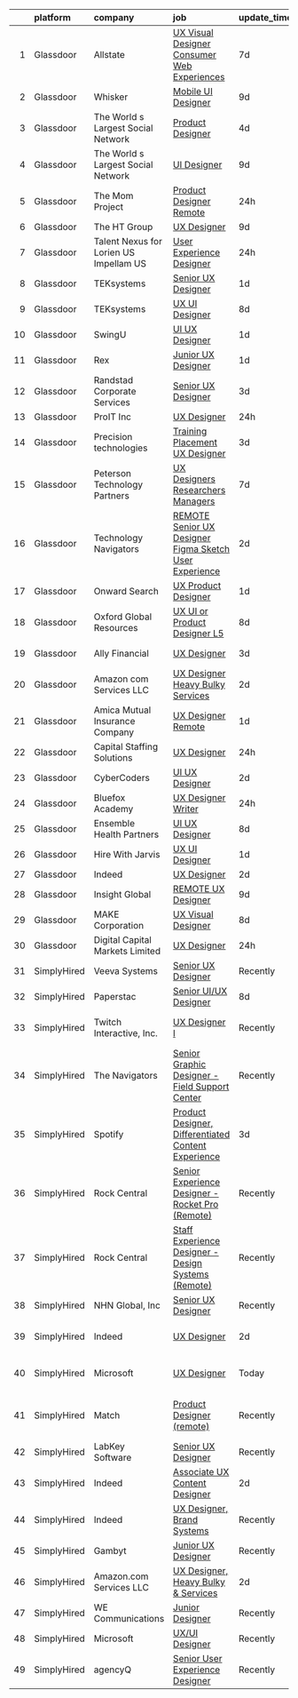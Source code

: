 

|    | platform    | company                                 | job                                                                                                                                                                                                                                                                                                                                                                                                                                                                                                                                                                                                                                                                                                                                                                                                                                                                                                                                                                                                                                                                                                                                                                                                                                                                                                                                                                                                                                                                                                                                                                                             | update_time   | location                    |
|---:|:------------|:----------------------------------------|:------------------------------------------------------------------------------------------------------------------------------------------------------------------------------------------------------------------------------------------------------------------------------------------------------------------------------------------------------------------------------------------------------------------------------------------------------------------------------------------------------------------------------------------------------------------------------------------------------------------------------------------------------------------------------------------------------------------------------------------------------------------------------------------------------------------------------------------------------------------------------------------------------------------------------------------------------------------------------------------------------------------------------------------------------------------------------------------------------------------------------------------------------------------------------------------------------------------------------------------------------------------------------------------------------------------------------------------------------------------------------------------------------------------------------------------------------------------------------------------------------------------------------------------------------------------------------------------------|:--------------|:----------------------------|
|  1 | Glassdoor   | Allstate                                | [UX Visual Designer   Consumer Web Experiences](https://www.glassdoor.com/partner/jobListing.htm?pos=109&ao=1110586&s=58&guid=000001814c61d66cadc7a3a3237bdbed&src=GD_JOB_AD&t=SR&vt=w&cs=1_1cb55d10&cb=1654843889657&jobListingId=1007914485050&cpc=451933188B21919D&jrtk=3-0-1g5663lkrr0mj801-1g5663ll8gsq6800-3196ac33e8f806e8--6NYlbfkN0BLH0BMQoDn-yw6Urt952hBm1JLFZ7WpBxND2cMIOjOqdmupiC_ZwOjCSzUpM3cDMZGOf-Kt_-x8Ym-llbhspBMgQkvS4-FVVe4lgdPNxQFzCtELzUdOAXdalJtT_oXjWdEPwr5edWDyv8RyJ9E9o24SA9RCt72_oDm4CeruygIA0PVnN2MWJUT2-BxZSxgy6M_zHzA3-mp7a16p_MG883Gc07UadBxg2R8YbcK8M1Dbd9tp5wNZiePux-z6FJHiNwjLfxsRe8BP3mFM9RBjoJ2aLZwZrvum3jtL0xbA2ceweXV0_ssYf_NvVwyfLX3qvSnzl8J6RVFHT6nW3fSd5kDvI5UTRTtd08NLAcwBDtAn6_PzIB32Y1eYUgc8Nm09szGg2of11uf3a8MN-FHtlubxXD43BLyI3Obt3vhk-qBEVNSpMGzI_ObWS8HPJXwY1dboIOJrxMVKTj6o9GxLJuM7-PoG5jxXrSkHFgFXkMSxa7DNZutE85IXA3TkUVLIRq1z28X9K8d2X8mvRsIsmwq8ZP4mZJh0kWEFqVjJ1nKFfFmoZIXYba7KweJgVL7XRBR_yIwvXc4sMfcQil0g9KZibXLT78FhrpvzMbrtscpXZrAXtnvmY2sDO10V2nZaFGYmVvMEWqEm8R7FWoVbUekCF6j2mIIXahEVCKyTt54qsb8bP0NIUP_nj4QIDZEK8W0yoT3Nsv8Wi_6NPaBbTKwJSyKZCNaRDxlZmo0VswcuSATLkBBzTylZBeEg-cfPr4WY-V_Hg0-aDl3fd4L3Th8RxyhegLWp_6gT0ZMV_BIXLsbcuX9wVNzKxgt6BSokAiOZstxsYepOShtsuPxvFzTXaYkQSBPywp_ZnEhYfNoM5jwn7JeWiR3v2bbur2-RzELjSD8923vJRNsvEXStWcQibsZS-f1EN17mnXFEqzLFpcODw4FLv9hYB6OhWRPSKDKvbmJv3zrMF7sDxG_vlvA69bYKjw-44K43wTt9OL5M6hU3q535zjIeLqrwOocK2ntBm7hE0ybRX1OmLsALnQek4XPch2KwaAz-ZI0urzz0YVJLcE31kjzjzFQ2fPs29eE4FFYViDNUCGCsMYfGPeo9wfD6Xe4rU6UjmjGffTvsUr7bG9Lu6GcZ3Y-8ehp1Ek3QUt8uHpZJNXOF5gQPXSn0N34JB3mIMQePmTZawBBdg%3D%3D) | 7d            | Remote                      |
|  2 | Glassdoor   | Whisker                                 | [Mobile UI Designer](https://www.glassdoor.com/partner/jobListing.htm?pos=102&ao=1110586&s=58&guid=000001814c61d66cadc7a3a3237bdbed&src=GD_JOB_AD&t=SR&vt=w&ea=1&cs=1_cbfb784f&cb=1654843889655&jobListingId=1007906987829&cpc=0F120DD93C91FC85&jrtk=3-0-1g5663lkrr0mj801-1g5663ll8gsq6800-3e63ae35ad6425d2--6NYlbfkN0DuO5AyZ4DbdVEdCWdwRW2X2xQLnXYxTgC22YElx7EXc8msMH0mY6KKmy9iETSqPoVG68_ymrySiBqnT_Z-kgUnZ7-8t8PHgBNZhJB5RmVN2egvIOAqSIUFXIpkxnT2hnaFxXIXPlKXPkHZJgtupdkrxL5zaVKiEHQ1wletxAELzj_eiLjuE-c5iBCZcYOQ3WbBLwGsfHlOjxuh8FIGNkCIKUYIwM0hxKmwbdqO7FhMKEBzCW_nwGOuJurYtr5qS5MXZjetJaPCxGofnvLcaSkIOM2LLLZJhN2rsdh2DwK_gagOMwJykGvS6kFIq7aaY2QRx3dVTTIjb2lyfotpDnbggu7GU9QW1evdIg0fIjA75T1gPjJj4O3t9ZqeiyUdPzY7XwI_pxIGpnEQL2UsTLA1uEjsUJXb8JdEzPHffe-X0CInag6dzMP0FXazJByjQl1FY7dpM1OTGiGi0oPfbJsqTvyYYJfFFr1PQj0SQ-so_Trk95lwzz-5iJ5DIL-JmryXN3pDGDTbWB6IelK4JKJ7vlbNVMYomeHAH0NqEKmcBvxFUczEVqU_)                                                                                                                                                                                                                                                                                                                                                                                                                                                                                                                                                                                                                                                                                   | 9d            | Remote                      |
|  3 | Glassdoor   | The World s Largest Social Network      | [Product Designer](https://www.glassdoor.com/partner/jobListing.htm?pos=118&ao=1110586&s=58&guid=000001814c61d66cadc7a3a3237bdbed&src=GD_JOB_AD&t=SR&vt=w&ea=1&cs=1_161dfadc&cb=1654843889659&jobListingId=1007919778634&cpc=0FE1F5EA2BC84A01&jrtk=3-0-1g5663lkrr0mj801-1g5663ll8gsq6800-b96dab85b70c811e--6NYlbfkN0DSgjPPcnEdvoK3uuxfISLALE6pB1FR7YSHOr_tSg5_QGIhoz_2VqUepdcKLBLI_zRrIAHopU8VcXiN2K5WYzQuzRXubOlda9syO9xU-UDS0E2mKqAHCFZibDgmlYl_Q6yAHMO6EetpMb1WYliDo4pMtyXiqHtqWraTYDMfl0iDtZ-0pG_RO-4BwpgCrg_0cle5MG4zus0_QfHxxKJ0nMmhHCEHuT6KyXe-dowlvanzOElnP5rrd5BsYAVZk2rHwTVVpTkhE2Ni3SUjdY5H3rVAsCXhbj2fHD4iT3If3k5ZvlreaLaQconpWPsO7cwIQ-5Fi42TndkjRrmu_AURzpXD7EMEvXvj2jTs1WKEceINlRpcdAC83XKwn3F_eRBQ3Y7RHFOtsA1pJjeNQyovg5JBWlKvKu5pdiUpWo53PtqUvu-WfUOw62akHvpvE84wzldIYBVYlGEVn1bo-Bb_7YRkb8k7tno7bUZDl0-fM09J5PeapZhARvuZCLVmGC81HXKKMYT7orHJrnCYlfbY0-h3qujGIqq-tGn0h0CJJIDvhFubaaI5rd8dWuFP9je33m5c6DZyQEVe42H8DdSFHsZ0)                                                                                                                                                                                                                                                                                                                                                                                                                                                                                                                                                                                                                                                     | 4d            | Los Angeles, CA             |
|  4 | Glassdoor   | The World s Largest Social Network      | [UI Designer](https://www.glassdoor.com/partner/jobListing.htm?pos=121&ao=1110586&s=58&guid=000001814c61d66cadc7a3a3237bdbed&src=GD_JOB_AD&t=SR&vt=w&ea=1&cs=1_db3ae088&cb=1654843889659&jobListingId=1007907628103&cpc=FB7E4A1762AE5BEC&jrtk=3-0-1g5663lkrr0mj801-1g5663ll8gsq6800-99cd808f6a2f08b1--6NYlbfkN0DSgjPPcnEdvoK3uuxfISLALE6pB1FR7YSHOr_tSg5_QGIhoz_2VqUepdcKLBLI_zSHgN9Sz03KAnPYZUmx6b4z9mhRPODEy-O7qmoS_HStiINQjsdQqA3YjiQFX69lw-5-ZiQxY3XBCp1i3861rKurtjh3CQKJRE80zcKRvIKPJyUYv8B03li-VA34cjtYioVrgqbNy4q79biPSxA5xBh3Nxswo6PZpDXRZesUJINzRhN9NME1dYCwQgaUunatpglERWPhO2sz4OIVQqSRfEGDtYwJPFUOoIt9xOS-Z0-REGVilMx2N62eO0J0hDR2xKYdu1i0RlPtqdkIb1-5n9fJivrZ926fMjFMdlhjJV63-wHrseKVdXnYJqIitRCXQD84soXLUcms48lCiwrx1uKGLGB13GT5PZ7EjZJ-bJa4cGHA0KdWGGpDIp594rKiCQPo7Mi8N-0Dr767Q7DWULN2IBfKU-SUdfXucxGDZeZa4FYUGC0ZF7vZllZzsTlwBB3ClyE_1v6znPg600dOuoRe-OfudElGv4Hae-BqKigO9amQ5yDHkazD0Fee9CAUWcZcmbiNw6hJ7LQHtE9V0PBw)                                                                                                                                                                                                                                                                                                                                                                                                                                                                                                                                                                                                                                                          | 9d            | New York, NY                |
|  5 | Glassdoor   | The Mom Project                         | [Product Designer  Remote ](https://www.glassdoor.com/partner/jobListing.htm?pos=110&ao=1110586&s=58&guid=000001814c61d66cadc7a3a3237bdbed&src=GD_JOB_AD&t=SR&vt=w&cs=1_d94bdd93&cb=1654843889657&jobListingId=1007930351583&cpc=149B3D5996025BBA&jrtk=3-0-1g5663lkrr0mj801-1g5663ll8gsq6800-726f23d59a55ba89--6NYlbfkN0BDp_epf89aHDQhKpPegNJQ_ldQpEFZQsM9OcONMGxWx6pU56EKHF58QjVdAUvn2gXI5hyVLNA1C-JLmdpB4uxVfRO1lmKnqvup2L-pF7HXlzt7qTT9Y7en4XV_n_xXvFt9w46txn5NLPmjNsRgX2gnhEZCHNuYW7WAgnSlNUt-0Kt-Bo1peSauBGnqhlhiJELWqTWE-ldbddA39d9Bd3iTDKq6DmEdoi_SWt8hXqvxe1WEI9sD1faxDjonOSMPDvXvTaeq19vZTw_Q6wMOeZID5NWzbBppS1zm4P0nZt9ZgkL2kT7e3nRDb6MmXdSu6V82u0J_kgIiYev4qa1FOm1cGcQ0H_EPTljFgMPjXQ6l01mWjUYbwQQtRE36p43nm74IHwP19yahryoGAwVuuoR2PbYfFWzPVRay-2eDBGeVVWvGsgLn_DzGPtiQY61qGfqd1Aaqt4bWLPvVipzHpBnZIKlJL_UK9PPQaLSG2cmPNCVUvuCVk9SJBONw_xVyG_-OYwShqyMcD0jTJOhLMFoQ-3lUuHvK9XdYES7NcdRfWiK8SLKayNyykExW3pt6qQlchVkAGT_hBZJh0pZTD0Jk)                                                                                                                                                                                                                                                                                                                                                                                                                                                                                                                                                                                                                                                 | 24h           | Houston, TX                 |
|  6 | Glassdoor   | The HT Group                            | [UX Designer](https://www.glassdoor.com/partner/jobListing.htm?pos=122&ao=1110586&s=58&guid=000001814c61d66cadc7a3a3237bdbed&src=GD_JOB_AD&t=SR&vt=w&ea=1&cs=1_94710da9&cb=1654843889659&jobListingId=1007906371927&cpc=FB7E4A1762AE5BEC&jrtk=3-0-1g5663lkrr0mj801-1g5663ll8gsq6800-4f70dc5883ddc19f--6NYlbfkN0Bra0s3zilufhc4AteKADJ__EYx4e15zFOxHvpj1gP3yFT6O1VqDoAXxp_WIm083I5A_N_Vc-eQ1p7qO7s-PUZ2bmhGhrHZDKo4SR9SC8_16Pjws-hDuOh22-5OHoTwv7-bh6KwzNr0ruDmGdMwGhJNlQk0OfbYthSnPGuoEelyIYVTdHOCqzjtvC9bkYujBjH81hyddrMtNIVBySAmN0RWAplSbNqlT-fxbHAEPyLX0KDca5pR8ZmB4Fs7chvBWmJddTjXHx3RmKaejAUb8s5jn_9DtW2oThGfCX0DA0ikdH2cwA_p5KBzOD0AVfdY0YOj8Ftz0dZeIHWhPu3xbFtVGIM00PAmEKR3gtqW9_N5Ie0w9R2hd_5qQKy-DgHJ66sTOvvvefmlq4ipiFdMGVVYkLns5SqU83sKmY_FBKq3kQAQMbh7_avNNwPFvMtKQTVrguYrqh1yt1lsqa2KBilY98NvBB3kQjXxFKkIbUGipjrKtKDGOyRWTgdoQD6x62Q%3D)                                                                                                                                                                                                                                                                                                                                                                                                                                                                                                                                                                                                                                                                                                                                            | 9d            | Austin, TX                  |
|  7 | Glassdoor   | Talent Nexus for Lorien US  Impellam US | [User Experience Designer](https://www.glassdoor.com/partner/jobListing.htm?pos=114&ao=1110586&s=58&guid=000001814c61d66cadc7a3a3237bdbed&src=GD_JOB_AD&t=SR&vt=w&ea=1&cs=1_a1f23191&cb=1654843889657&jobListingId=1007929643926&cpc=155EB9D5185558AF&jrtk=3-0-1g5663lkrr0mj801-1g5663ll8gsq6800-5676c7d39d2888c8--6NYlbfkN0ARyD88zZa8G4fZaD6jLAgXtQ8K-B7dWBWCK8oXQKVaKig_6nzqbLjwMGuvQzHRYlMgYbUjcAqUjRQS-QFL-aHs_GaJdbjTGMRGGBhel8_kPyf7Xom1yaUJWfqycwXroM6fuv8qCb_53NTqP7EE8KAGs1-Tr2v8nyR6qDBGDLRsuIsWuJX8uzU4dxXIMLtqwH9BDU4wjl7wnWs1rz0We5Irg1gLl6ujXukwXHDEY5U7gb_TvETBKewUIjoWHSBETOCo9bUbV2QKGHDigZPZK5Fh7TP7WLVr_zgryhRM6OK_sMQBEIcfpwFzr9FG8wyhAyq5zXF54kKDbKNYLmLmN4HW2F1W2luphqh_vGXKLwgGYEaCxqoaZUCWVx4sVL5R1cleM_kSgZZbPIhEiEv7j0As8MkchZPlg7Tk0GkIz-m2QLQ2fF_vskhFsqLr9y_F0xKXvpp7u8WzRlhF5oRS_jVifRVh1frU-b_mJwF_Rv16Wn0q9XIQDfq4BETIW1uytTw6gKZNX_G8-Q%3D%3D)                                                                                                                                                                                                                                                                                                                                                                                                                                                                                                                                                                                                                                                                                                                 | 24h           | Remote                      |
|  8 | Glassdoor   | TEKsystems                              | [Senior UX Designer](https://www.glassdoor.com/partner/jobListing.htm?pos=116&ao=1110586&s=58&guid=000001814c61d66cadc7a3a3237bdbed&src=GD_JOB_AD&t=SR&vt=w&cs=1_31398f57&cb=1654843889658&jobListingId=1007927920038&cpc=7F6F94E2229B3AB5&jrtk=3-0-1g5663lkrr0mj801-1g5663ll8gsq6800-86c3145a89bc932a--6NYlbfkN0AuKz8EBO1xHDEL7V2YF9xF3dC_I9B9i-Zw2Jh8clPMK9BxhHDJszxSyW718EipT5P4-Ir0D8TY0SCGeDI7QqQcXTrzjObI9tejwzrYXwT-zMEp76SnU7FjpUtngAbccwY6jgRMo991Dc9UXmGmUq8j66ajtARjvjq5_-5vo94gwsws5K69ODeIEnhpDeGe33pT275Obn-RuxsfvyGheVY0Aj7gfj7Xza84ODZggJcjxMKgHMbxxi5u8mm6OAtYE0j3jcYRgYIK4reDWWTZ_Yr1UcKoO53eqQSSOalX6U0rdg2T4DVh8AYmUlLGrZnFOWKumH32yu0NwnRrK019Ia1RY_oAX5Tlu-sTIAHdoo7pdhrQpAqAubEV8CEfy6XGDr6t40fh4hjyhbAWteYNLwKeeUBC3M6LQW0QEv88OBhyBjIqhtOeUzrNr4gH4c6HtnpFJZSiRWtQTXqp8hUqC-jE4li0w681hCSWMo628J_zmsSplIfJFSkb5ddIosxLO1CPxb5VJmX3mTApmuVNHtIsR7tzxBg0e7KyEwj5fQOvDGe-iNCaj-d6vJvGBBelA50kMZYz2EfLl94HM1MGM90pT9Gt5lFk3HciCcVSiRBy52omQuksedKZscnsPS5SPOq4euiAUXFEdOWtKrb1fw9oLRd2nQzs60Okbcd7Cppx3AHF7uKSmyZwC3QYtA2PQCUHBDH92rD8R8bR8mi_mE8DbCbQuJznCsQRAMmjBpAiyBM2ZhsdhKRGuSTMIKlleOm0c0f5h6xFawXBvvmTNBEOQsd1YfOrGR3tTGfLMvOiTw6TaGNW62frhNW8zyM4L1iHleUGxsNjGgMS9S2joND5KX-3NNpbFjQWrz2h7PLeXAFiCWxfXUBDWkiKLko0u9ZRfQIDag6Um2Ka55Pb0W918Hv5GUjONT3WiKaMQi8961qGjp06-t35Y4gSxkFE8J17-Ccb2CFAMCyxtHETJfK4)                                                                                                                                                                                                                                                        | 1d            | Philadelphia, PA            |
|  9 | Glassdoor   | TEKsystems                              | [UX UI Designer](https://www.glassdoor.com/partner/jobListing.htm?pos=119&ao=1110586&s=58&guid=000001814c61d66cadc7a3a3237bdbed&src=GD_JOB_AD&t=SR&vt=w&cs=1_9f08f27e&cb=1654843889658&jobListingId=1007909029503&cpc=32EE424DE2B657EB&jrtk=3-0-1g5663lkrr0mj801-1g5663ll8gsq6800-b23d9136957774fc--6NYlbfkN0AuKz8EBO1xHDEL7V2YF9xF3dC_I9B9i-Zw2Jh8clPMK9BxhHDJszxSyW718EipT5NpSSfV2Y97mEDIvr2kdv_hnmpQM2WlQUND61xxVdm3u7_abE8bWw3_p2_0_gdjdK1cXwK9G9eU85Ov5hs8PyC3iuXIPXY2re24cR4M1BNHiCMyjZGR8JwaLO9N_85hftrc1KzTzw4On2a7-7mSFRMgUf8LZG6sQ27VO1jO80L45Pg4Km3m9Xq4U901fsclZfzhZW4MnvQO0edfmU4R-XjtQgNLA5fZnxG4y3BOEaBCMv8biRMJUeyRhHcbbfRXsMQg8F-x3ZQ4_VbCuiSDNPrEEBE5d-puc-jYKdDNmXsF5u0Wv61dNe67ATenMaMkv39ioFKRUuoDx_L0Qt8PGb_yOzFDV6gNsMnh_WWMdZqRhxa0Bw1pQADSao0_ziFNPVagdPIEEcBG38dc0c0u3K3hMYLvCz-dsOc1UBwwVfZ1sVrLRSRXHikrgh9X_s5Ne0QxJle_tsEvjTOhbUcgi2VrvvI_iQOIpQJfhkHMv6ke4WDmYeIfhvjFjgtreIhSz0VrPJ9vyLKO4lm96rMnz2lllMS_z-xFa7HsjsrBExmcMkvWXQ59eHodNE3sJ1x-ql4P1L_28lhEELtBny5pByHTLStFuex9HyTGfuTkNagt4l0iPDsO6jvoDHUS7IYP9fNrIFKzIB2luiJ8qYTj4YrA5QMuvURsofrnqHvqffn9G3SpZ9MZAfhA81EBeK8zISKz8eh_Uwyy3kc1YI2RVfQriOeDd421M6bKUwlGgMRSWnLFYVjjzfngV63xm79mpqvqfGQwRO0sIVWxjEUuMaNUtZFyNGyaSs01LjOqcKhLSEL4Zz6JBueryM98BkRJ-_B2F1ugnPpP4mCIuZ_aZI4zZ6xzo75GSkgUyL1Xmd16a-ymjjUKqbPKLKVttXumTKA3jcE_DoFIag%3D%3D)                                                                                                                                                                                                                                                                | 8d            | Minneapolis, MN             |
| 10 | Glassdoor   | SwingU                                  | [UI UX Designer](https://www.glassdoor.com/partner/jobListing.htm?pos=108&ao=1110586&s=58&guid=000001814c61d66cadc7a3a3237bdbed&src=GD_JOB_AD&t=SR&vt=w&ea=1&cs=1_55d6dfbc&cb=1654843889657&jobListingId=1007926834838&cpc=FB7E4A1762AE5BEC&jrtk=3-0-1g5663lkrr0mj801-1g5663ll8gsq6800-90be412c0e78cf2f--6NYlbfkN0ByltNVdnI0zg0p1CfNvnwQ3h4bWp4Qqe6bePUFuzopcagvZS5ETFReQpOgwJrLri6wO7C9pr5XNKd0KawLG86jNJkdnhc3TTDn0o1kQ9gxW_v7I4sdmFpzgSULk4RFgIG0jUxNUX59MJqWqq5xMlMs5WB06EXACGAnE1JqSFg6rmmom_27daPs6bUvJJJlqKF0b-5aHlHO0tab7yKQnpsDGcpAvVMkJadpe25B-UJwaW8m7zS5jrWyj2nnITGGlLpqDE9bNtD0AeYiO_RywNZQYEnburZh1c0bwql_iQC2XkBV7rQ9sqoD6o5zkvawJO1W3iQBdnhV5geYhz3xhriOTY0et5T1l76QBI50G2bpsYqMY8xyUg3__TkmCFzwFkz5zznv5ZkAY8OAChxC3iApdF7iUuKuHANZKambDMrxBt3Sx6xn1hiLEUOwcjqQnKJ7UFiQQxP9Krq8mQOYUpyqTrZtBay9h7WaMgf47PTpJzxUy5g2t8naRoGbgvHu-KUlHUe1Y36poA%3D%3D)                                                                                                                                                                                                                                                                                                                                                                                                                                                                                                                                                                                                                                                                                                                           | 1d            | Connecticut                 |
| 11 | Glassdoor   | Rex                                     | [Junior UX Designer](https://www.glassdoor.com/partner/jobListing.htm?pos=130&ao=1136043&s=58&guid=000001814c61d66cadc7a3a3237bdbed&src=GD_JOB_AD&t=SR&vt=w&cs=1_d4e10518&cb=1654843889660&jobListingId=1007927298805&jrtk=3-0-1g5663lkrr0mj801-1g5663ll8gsq6800-4d2d944c74e4e317-)                                                                                                                                                                                                                                                                                                                                                                                                                                                                                                                                                                                                                                                                                                                                                                                                                                                                                                                                                                                                                                                                                                                                                                                                                                                                                                             | 1d            | Austin, TX                  |
| 12 | Glassdoor   | Randstad Corporate Services             | [Senior UX Designer](https://www.glassdoor.com/partner/jobListing.htm?pos=113&ao=1110586&s=58&guid=000001814c61d66cadc7a3a3237bdbed&src=GD_JOB_AD&t=SR&vt=w&ea=1&cs=1_99929547&cb=1654843889657&jobListingId=1007921434951&cpc=654405A9B1E0A9F5&jrtk=3-0-1g5663lkrr0mj801-1g5663ll8gsq6800-a8285a73e4aee10f--6NYlbfkN0BI5uAquhv6luMiTjTK_pX6QnJ2xp26kgPF5SzwDlAeCi5lf3b2XVfwewJLgvbddXoJKsZV-9_Cc7yshHmILZktVr4IATABsBlEuOuUmMldN-AAKoVFUFo3ftbxmjrEnlOOdnwoaWkdHMRqQ8uthIjruz6B8tY5UpFoRhoYruy541k-0ZNrO-HnC-y-_SDTkK037znWrd2Zoq3X0szqPiSOQvUM4vOx6xRYe2wkdKWQJuCDxqbNk7KSHLBHzMjlYgGQEpNYP9MOHhpfyDmBLB731K6cLYzb7JcpBIn1TP0v8PN0UKNfj91Ag9b_B-HBY_iurPErZLpxCbHrvqcfpcIhrtnslji9dRz5RWnjvhj7W5_E3gXSM5WSQrlxB4DEnXZ09Yi3dF_o-hcl77ciS1jQuYeKzFuCmbsiIDokDtiZ51lLHLIy7AQe3ZukpoXkq_s4-mzVV9qHJrq1D1XYvr5_3N-dNKW7W2QgrNzliOD5hOegRBM0PgyYGTu-cgViiUZVQdg5digP0E5ARz_0eUBgbnLHpo6_gUrC5GSFIH6Z5xEPMT9M3i43RbdLJ62rsKIzDZ89-Tr9_K2SCAjm8jASlLGmvbkQ84UhK0GO5t95BcQi_IE4ZXLVDJy8IMBFsWRQfcfOr6c5vw%3D%3D)                                                                                                                                                                                                                                                                                                                                                                                                                                                                                                                                                                                       | 3d            | Remote                      |
| 13 | Glassdoor   | ProIT Inc                               | [UX Designer](https://www.glassdoor.com/partner/jobListing.htm?pos=115&ao=1110586&s=58&guid=000001814c61d66cadc7a3a3237bdbed&src=GD_JOB_AD&t=SR&vt=w&ea=1&cs=1_d7d64f39&cb=1654843889658&jobListingId=1007929775484&cpc=F4EED0218A761C36&jrtk=3-0-1g5663lkrr0mj801-1g5663ll8gsq6800-b0f1d389af4725b5--6NYlbfkN0Dvvu0k5orVndX-pVX5gIAbfUD850mwj9cGy3MpbCSoBF1xFN5CVVdw9ptRQJVgDZRTMY9u5vYyNcG2udGUuwIIg1CbNMFqBRx92fKZzkPBYLd7jJnTGch4VP927DE8JBBbar-R4HLAdCREJTbn6vStrOYWqE8KLq_5tZXkuEIYsnDcyNmEoxv86h6HLFuzP5zIjel2rCyIzVaXwzG05vjpELetvfQuGNEe9Bc4YG-WsyJYrL4IsG-xGKPvChpEoQOnj9e8FM4X_slLA189af1adf3vBDFCl1WESwgIiHQ-Btoz7QZMX5rmMgwBoYfjJFMESzDszW0IjGm8WQx0GXk7i2bBSStYWyhCpEYCbNTOB4VMuMdkxjiyqW90xblf9IP6UsirS9V2os6BsRZDEz0LMmrJloxPv8nQtaZYq67n5oDrGH4uL7HuA6-a1dRSSnfCDz9npUo1hkTI9cyFvVdcFL0GYlrZPvqejXn_aFNSXO6RW4s1D15quRL2ZYBVRmAtiHvLzWS05Q%3D%3D)                                                                                                                                                                                                                                                                                                                                                                                                                                                                                                                                                                                                                                                                                                                              | 24h           | Remote                      |
| 14 | Glassdoor   | Precision technologies                  | [Training   Placement   UX Designer](https://www.glassdoor.com/partner/jobListing.htm?pos=129&ao=1136043&s=58&guid=000001814c61d66cadc7a3a3237bdbed&src=GD_JOB_AD&t=SR&vt=w&ea=1&cs=1_d2c59a60&cb=1654843889660&jobListingId=1007921490947&jrtk=3-0-1g5663lkrr0mj801-1g5663ll8gsq6800-93401ed8446cff02-)                                                                                                                                                                                                                                                                                                                                                                                                                                                                                                                                                                                                                                                                                                                                                                                                                                                                                                                                                                                                                                                                                                                                                                                                                                                                                        | 3d            | Remote                      |
| 15 | Glassdoor   | Peterson Technology Partners            | [UX Designers  Researchers  Managers](https://www.glassdoor.com/partner/jobListing.htm?pos=106&ao=1110586&s=58&guid=000001814c61d66cadc7a3a3237bdbed&src=GD_JOB_AD&t=SR&vt=w&ea=1&cs=1_c0824431&cb=1654843889656&jobListingId=1007913922893&cpc=E521981D00147CE2&jrtk=3-0-1g5663lkrr0mj801-1g5663ll8gsq6800-be9a9497246e6c72--6NYlbfkN0AgtsfPTMZ7iDcp1X4T-0K4CYWuscf9rvuaH0n-fMkMyKnr7WxHRcz12wTe7OJE2CN_IzjgHpuh0civkyGoD918JVTJPVXboxxUb1jKyX1oPgy4NdtEtnPMCDOCuk0DkoHPWbzwU4VWpU2_M4ovPn1Ozruz1zwXR5I_FuEJj90HxLtmwMZPJW-vHepajD3La6_fXcSk1HXOPSVpGvXvBhP9sBTACu5SPUiGW4-pAbKoKrkaSgsDYSQqRA_1i2AozP4L0NT3aaMzSN3ntS_7UBPS1yLaTGHlKOCvDY64PPTiCVsEazLlQTfQAiQX40mLfDd3XdG69xyBTwgY5pWD3A7ZaL7LL8vI4uoh3n8Is2nQBPBa5rD6AsLSad0e1TyqwixW515qCWocNduW4cF70NEeH7XCJhUg0Gsb54HFbmhH5bhhAep0D-nF0zU90AVqzWYxib7xTR7BNwcEebxpUBrQeyY_0qOdo__LLLh4fWXHgrUDlPjHcWDuDd1sdUM1gQOPABIOazp8Y8KJNQ_KvZYeIN0wf9g22Zg%3D)                                                                                                                                                                                                                                                                                                                                                                                                                                                                                                                                                                                                                                                                                    | 7d            | Remote                      |
| 16 | Glassdoor   | Technology Navigators                   | [REMOTE Senior UX Designer   Figma   Sketch  User Experience](https://www.glassdoor.com/partner/jobListing.htm?pos=123&ao=1110586&s=58&guid=000001814c61d66cadc7a3a3237bdbed&src=GD_JOB_AD&t=SR&vt=w&ea=1&cs=1_70d0542b&cb=1654843889659&jobListingId=1007923474795&cpc=B076152010A3B66C&jrtk=3-0-1g5663lkrr0mj801-1g5663ll8gsq6800-85f4fd6b5ef2c7a6--6NYlbfkN0Dghj5z1L9zryqi6V-NO156Xa3x3UqYEK34b4tdfJ6K_3U_O56I2FbOR1N--ng7L1jtGnSUYqswiW7xBjq9N0Kp8mY0RZiM7054f10e-S-bVwEWBOsT6mgmbVD6aaG8yNXsb0WZd9CmEzu7NM9fqkdiXnLednVsll9xrnrjF_D56wzt4-OIzGhekaBqW9-yQZmzBxbphWg5ZHxIhGrGB0OwrBEOp1OlIpzwwPRAofLvMgHo9-Jy__2w255g-SnljiASmubHobTUAd1ckOHjYhoQ0gxt51FobEZkD3eRZ04bs8QIXVoROY2htd5Qlz-_Vv0WJJkBIMO9xUf62ByDj6Fx419LV7pXGXDTNGpFusAGDj0LLg6b3TL8AKm9l-KYMPAqw4nayCTHIpxIC8ej1cNUMJw_GXAJpLOTiSDZl9945cS8ixitaYaxroyoJ4ukNIcTG7dGWDX7IcWV3kqI5yqIIdoLvDXqZbq1eVltNGPFZj_FaQSNv5bj20HEz8JEAk-PjlQKstfCfA%3D%3D)                                                                                                                                                                                                                                                                                                                                                                                                                                                                                                                                                                                                                                                                              | 2d            | Remote                      |
| 17 | Glassdoor   | Onward Search                           | [UX   Product Designer](https://www.glassdoor.com/partner/jobListing.htm?pos=105&ao=1110586&s=58&guid=000001814c61d66cadc7a3a3237bdbed&src=GD_JOB_AD&t=SR&vt=w&cs=1_2f37d715&cb=1654843889656&jobListingId=1007927916338&cpc=70D6958B2CFB98E6&jrtk=3-0-1g5663lkrr0mj801-1g5663ll8gsq6800-1c6f5219bf26dc4b--6NYlbfkN0B7YoEZZ2QAGDyEGGmBPAUWSHc1Mt3sMCn9FehKcWA3w0jw7EbYYLNYrsl7tzDtlmk_etndudjzcRFZl9VENICoBwI3YwvyFWn29nt2yyVJFfbd4Rw_Agn-gK5_3majfJjN-m8dbTqhfMKA7CAeBBoA3fn0lgOxHO1GbVBB0OF03KS5If00SkHMnbXAGRkGmzPqe194ZXKMdzI5jKYowKGCP0S_G6Zx-_42laAjLtqONNzcAq_5BlRYz2IC9HKtqDpSH6HeXhmoCHTzJ_ONSLjBNGq0eSlBr3anjSAKXp8o6FtwH8Lxn8DkchDF0EXJ4t2BJafSEES4PiBYr1D3r5Ns3B3GV19KgBFAk0fQdJQv0i2oUYYfj0OnAa9antp_15tvtpI8AbJBzuX6YJos6JhbTg3DaqehlLrc5Jto-78XAXzUHzCyAKRuTehocFapMCqyXwwtiv5iNaP3Jb54NU6Qr-wLJYnqsrLfI4HHZIChBIYcuO2XdsO4Tjfinb_hh6NVtLrMgfGClEjyEVr8ngbhXgFxE_75pMBB2vaboW577eLWIfEmX6Wd7kRB_aqhYHze614k_fPpwGL_cshOlpxsiOaa9qTjMPs7u-IKF6UkMZlIkc9j-Cu3G6ZjvQ-4To7VS9Ht02Q3dULK5uQJBEwsbkqbHNMXTLqk63Ac-DFOY8Qd8onfj_pmudmUTqRBcWva2k6e8UlX6hEO-P-ODgSSPuScfOTkSlzW9Ga9_bre0QBqs52O1IohVBOswSiaft6IkFKMcL8Jx9TuOvim6YIDYsgtf9NJm1b1NYiIbUsi3Tsd6Fvlq88th3khf4IqIn2EdTxWYO2ef3wBtMAPDaIq2gtj5HzDFJUoPDiLO9AddcsOKJVnq5xW4OrCp_M59yjm-bDLZ3Iizanx3hwIpixZvYjnpTTAbxdQG6_cvoYvHWF03DbGsv7BqLK1DaVDzKAa9Tp5nVjrTj7hSBvvD888buntf8d2tML_bFssglxuIp_bbw_cwOa8)                                                                                                                                                                                                                     | 1d            | Chicago, IL                 |
| 18 | Glassdoor   | Oxford Global Resources                 | [UX UI or Product Designer  L5 ](https://www.glassdoor.com/partner/jobListing.htm?pos=112&ao=1110586&s=58&guid=000001814c61d66cadc7a3a3237bdbed&src=GD_JOB_AD&t=SR&vt=w&ea=1&cs=1_478e433a&cb=1654843889657&jobListingId=1007910888820&cpc=654405A9B1E0A9F5&jrtk=3-0-1g5663lkrr0mj801-1g5663ll8gsq6800-236d53317970062a--6NYlbfkN0D38dVY1HiwVlRJ2sgHwoll4iKvb8KzfDOOcqRKKsqQYBdEVI9w2agCyPdJw2s4TQoE74vZzh8SXUc9h0xY8xyPYLwKsOvBUgl9y9tE1B6tRrqFTkfx2LFZhefZnNvzciUxa9TnrtURLxlm65Qh6xlIx7olQZRP4mkpX-gaUrNa9j0kfrBiZiIsjFlL9raYYwsK5NuTS55MLETd0UijcOBZCjheHhGyQ6dYk8PV0wpj12Kxqk5PUwprKJJINMFaNE0nTYHyDPML90fjRS5vr7siknifYnIPiJGjoi2yWzFnyh2x5aFkIvT1feslLe3MM0x6YuSdw2W7Cfey7kCv3VPoAprwzzrtPkpTo-ocFigSWhMbX6Wkkb1M22DhlKP6uHaZMqkUj9YAHpt0fH9LDV1azBYfVGfEnuK5gySATjKZjcm_55q8R0CMt1NuyT66ysSYTDH93Z0EmkY2Mma0FGeXHTaB76WvJpJ0U_0Z8Vhn7ShYYw7jzBScj8iIy3x1K034HJxRmHH1SA%3D%3D)                                                                                                                                                                                                                                                                                                                                                                                                                                                                                                                                                                                                                                                                                                           | 8d            | Remote                      |
| 19 | Glassdoor   | Ally Financial                          | [UX Designer](https://www.glassdoor.com/partner/jobListing.htm?pos=107&ao=1110586&s=58&guid=000001814c61d66cadc7a3a3237bdbed&src=GD_JOB_AD&t=SR&vt=w&cs=1_780039d7&cb=1654843889656&jobListingId=1007921188578&cpc=AC285F3A3ECA6BB0&jrtk=3-0-1g5663lkrr0mj801-1g5663ll8gsq6800-b7f3488588d7c1c2--6NYlbfkN0DJ5QQ_XkAtnGD7OtNJBPWnMWX0-0yeBIg3SyIy7sPtwbzsSHHn3ObDFBkKUa5OGl_kTcNFTUq7R5pfB8xwnSESyHOdE1bdbTyi5sZikq59piGfExyeHGtUJ3qGrBo_2XJ6XlRHOQk-Vdqz8qpLt5_gS7TucC62N7yV-sb1A0rVTaFW3Yo4ZCAJc42IsMCiTsfGGUduwFf0t0XSAbhu1PT_G1MA00IPI9QqURmoY3M3xOsto-oavvfrZaT145ZYdPWZmHMX0snJcWk24cjwy_qyATpjP0xSJiRLu8kRrn7v6U73lhNJh7njfKiU37iiAXd1xAY6pAD4_PfKarrZMs6ceiZAOYW8rijOhpTLHhv_pgOLw2UDwruUX-WDyj9eoAfwD_98AOuWWUHY9VyliWFQirVKCezmqzmwxmJo8wo9u8DtEbDEGSLtrJk7f2byXoEDjt55DHO-EViQxA7H0awGKbHuwYrZQsY%3D)                                                                                                                                                                                                                                                                                                                                                                                                                                                                                                                                                                                                                                                                                                                                                                                 | 3d            | Charlotte, NC               |
| 20 | Glassdoor   | Amazon com Services LLC                 | [UX Designer  Heavy Bulky   Services](https://www.glassdoor.com/partner/jobListing.htm?pos=126&ao=1136043&s=58&guid=000001814c61d66cadc7a3a3237bdbed&src=GD_JOB_AD&t=SR&vt=w&cs=1_f1c74e3c&cb=1654843889660&jobListingId=1007924168492&jrtk=3-0-1g5663lkrr0mj801-1g5663ll8gsq6800-62fe4dc2dd41d417-)                                                                                                                                                                                                                                                                                                                                                                                                                                                                                                                                                                                                                                                                                                                                                                                                                                                                                                                                                                                                                                                                                                                                                                                                                                                                                            | 2d            | Remote                      |
| 21 | Glassdoor   | Amica Mutual Insurance Company          | [UX Designer   Remote](https://www.glassdoor.com/partner/jobListing.htm?pos=101&ao=1110586&s=58&guid=000001814c61d66cadc7a3a3237bdbed&src=GD_JOB_AD&t=SR&vt=w&cs=1_3276ac06&cb=1654843889655&jobListingId=1007926834023&cpc=8AC01DCC8FF2DC38&jrtk=3-0-1g5663lkrr0mj801-1g5663ll8gsq6800-2c7305d5d3e04e6f--6NYlbfkN0DHNsmo6-l5VPEcn0_qUKkjeVx5zfr-x0vwZbi1T4ZBycdf6Jx9Tpj7qckzafRgtcIsjmn-TscFFB-IG86F17M_sb4snCqogfMYBkucV4L1lAygGDqBt5-cph-doJXodkoZgAZ2ic4E2TQ1vuILfL5dbGSsMLK66x38hbHaXN1IL6kxewnsLr38Yf7hwdUAZcUpSu5hNIu7xlSrW-zYY99UFk_M6VJDLeVx5CHWj6CSytGVIrUFyrUeZ_ed1hheBBfS2ohhugruhYZFcbceiwNh_nfsRE_0cPo6ljARl62Hn2fTWNMOV-AxLV8bm6wvc2tbw9C6-ZWxFtbuzwKl7Q_k2fETykQ3ZET9BXqPjWmvUjhYgHp4kiiOM4IXnfDa1qm6aaJIFOL3X3tKe4Y8UimqkEd65QD7E0IrkCLnr0S-MoVJaphSboIYhajVVigQPqQapbFah6oGzz3psXVI6IvoleJGAel2RQB_l9DwvhZmpaKjlzLIfRgEmUfIqePwm1V_IOYTRqEiDXoZpatH8FsTElC6ghHGhBV3YTJEbaksi7dHmwBpxUhWqq-56bigmBqtaTfpD3ZTHe3lMeVu2zlMHXiSBmv6d52tTtEafqXwTscQZ9_EK6rZW3eTdu8Jtl-oz-VuupeFEDqWUTGcRXY9edj_nNF9vAnlatSc_Ilr6HqdXvN2Ud_629HNkoOwKVjeD38yG2iDvW2leASJXAW9YK1Yh-adtXu0fU77q-TTpNUbidrKdMmSD7jyRIecrEUShHolmysBlJLkqNPTyCpJfHhtUUbGo08DYwf4yb5beg%3D%3D)                                                                                                                                                                                                                                                                                                                                                                                                                          | 1d            | Lincoln, RI                 |
| 22 | Glassdoor   | Capital Staffing Solutions              | [UX Designer](https://www.glassdoor.com/partner/jobListing.htm?pos=111&ao=1110586&s=58&guid=000001814c61d66cadc7a3a3237bdbed&src=GD_JOB_AD&t=SR&vt=w&ea=1&cs=1_97efea52&cb=1654843889657&jobListingId=1007929722175&cpc=8795CF9063CD573D&jrtk=3-0-1g5663lkrr0mj801-1g5663ll8gsq6800-ca0fba14eb7ec64f--6NYlbfkN0AHXq2vAVwR3IH7wgnTMdWCa3HguypIXx0DFudX-u0zu6XSU0N9gDGCMsnO9yvyAfOY_2ql3TjyLQJda_TqMHUbzLtxc_r3WeSNneN4TM0iQtJ-nhjRFx9lm3evLXirJaXh0DhFmBBSz0n592dyhZAhEjBhoYLGqKXK1ZDGxp2ik1vqk5ttCWf8Yaq2tMy-PmO8XaJNMiVujfCB6ELBGmPJ23V0Hl364oy54vLB1hHHVn3SqgBRzQkNgJQK1xQocjkwHxWrK3MAkf5GdsJzo4S5K9-D4tjWmV3yZypche-DPOYbgg_MRheBM3-ZTEVbYuCPk8dU3VlrZEExsgumL4XWqVDCwu_vVHdE3YqPH5NQG1BdMcLf4OAbAhLj5f02x4NfhMBOKXuEWwtVeNDr6iBdi3Xg226LmRRccVrCAOJ2v5dcyiOvsLbeILkt5O8w57UpHtwBByQ1QwdY-55DniyMdWX1rmYJAH3dd3g8xZ-c49y06jIeD-ARqkVRF7k0ejeJQ4QHNkN35A%3D%3D)                                                                                                                                                                                                                                                                                                                                                                                                                                                                                                                                                                                                                                                                                                                              | 24h           | Remote                      |
| 23 | Glassdoor   | CyberCoders                             | [UI UX Designer](https://www.glassdoor.com/partner/jobListing.htm?pos=120&ao=1110586&s=58&guid=000001814c61d66cadc7a3a3237bdbed&src=GD_JOB_AD&t=SR&vt=w&ea=1&cs=1_3b164222&cb=1654843889659&jobListingId=1007924034301&cpc=FA84DF7EA1EC2398&jrtk=3-0-1g5663lkrr0mj801-1g5663ll8gsq6800-f49a97d9100dd6f6--6NYlbfkN0CpFJQzrgRR8WqXWK1qKKEqALWJw739KlKqr2H-MSI4eoBlI4EFrmor2FYZMP3muM1cYvA9Aw0ognDIeqdtKUt9lbFt4X07kGYl-eqn8ZCYq4J2y7Z7o2zXAwhv22Ns9j3IzN0nISQ4SDzM_4_59OUCiVj28_7f9a88qmBoIy5clmUxNRTMga8kJAZ3NLbev8kbDY0RO4hLc99NCA-bGoCSSEglAHD1evv_Nv9ogobbU-uAFh1BfJonHlveM1Pg2IpQdbmVeqA6CozH4qqTu8ia5eHGAE8wcOzAqeeylEU1_eKFxQXJfVjCZQsvgUK6tIai_yJjt-2KpXKGu2hft9dNszA6-g0I4rfSW5Y_AmbV7MJZmBKbGJIxIBmphkPg-nJMymqTO-rwKDdOAtZDt7RgkTByXwhq9IEkyYckn12W52N1rjiqnvty38Q20qluYBG10HOtbhgMRWB4b2oN91L4UdNh97s26-8mSEfMm73NbxwHcGWiHd2noAP3TvGePRm8GmEGBhLCj92PhFKqXvMwJqZSBxMj2_8emCtVzIFhYoeWakP8qg8VPxU-xOQGSy03cg1Pk142--TI39ZDWs99UbQXv5QOef1U8XiGHU-Jug7b_Ob8lLL1Ajin15EmJrCxRSmcVmhmtEgOC8NloguSSmKyGxyetP4qYYlSMzY2RLJBpc17bmBiZtLXVqeROKaiZjIswgkWlEFg8IdtN4M99zm8ziOarnyLJA3ZsT3iSPopiIfkVAyYqiynJmOERJxJSEce2gwvaOUG1r0ws7PRuktBdme9shzOB-Ja4AwmCwZVRmZ7B4aDO3bGlfvY-HKYhTO-yhOUxFw9XmLOjsyXke6Oyf9BgQ_JtS2CX5Uhs9mhnL6gX02w4mWzjLD5U2Q7NCWXAHc96F14G1beIIaF5ek9BE_Zn7P9o2CWHIhIcbCIenknBzpl-zMnGbQpLbuAufY7RTFQhbKk8KL_mIveNwyE6VanXOKHCdcM_qdR7H1KxXoqIbXGSNQ7bIMnrvg%3D)                                                                                                                                                                                                         | 2d            | Atlanta, GA                 |
| 24 | Glassdoor   | Bluefox Academy                         | [UX Designer Writer](https://www.glassdoor.com/partner/jobListing.htm?pos=127&ao=1136043&s=58&guid=000001814c61d66cadc7a3a3237bdbed&src=GD_JOB_AD&t=SR&vt=w&ea=1&cs=1_a7cd3501&cb=1654843889660&jobListingId=1007929150321&jrtk=3-0-1g5663lkrr0mj801-1g5663ll8gsq6800-423b0a95572229d4-)                                                                                                                                                                                                                                                                                                                                                                                                                                                                                                                                                                                                                                                                                                                                                                                                                                                                                                                                                                                                                                                                                                                                                                                                                                                                                                        | 24h           | Remote                      |
| 25 | Glassdoor   | Ensemble Health Partners                | [UI UX Designer](https://www.glassdoor.com/partner/jobListing.htm?pos=128&ao=1136043&s=58&guid=000001814c61d66cadc7a3a3237bdbed&src=GD_JOB_AD&t=SR&vt=w&cs=1_04799a49&cb=1654843889660&jobListingId=1007909232518&jrtk=3-0-1g5663lkrr0mj801-1g5663ll8gsq6800-955233f61d989e93-)                                                                                                                                                                                                                                                                                                                                                                                                                                                                                                                                                                                                                                                                                                                                                                                                                                                                                                                                                                                                                                                                                                                                                                                                                                                                                                                 | 8d            | Remote                      |
| 26 | Glassdoor   | Hire With Jarvis                        | [UX UI Designer](https://www.glassdoor.com/partner/jobListing.htm?pos=117&ao=1110586&s=58&guid=000001814c61d66cadc7a3a3237bdbed&src=GD_JOB_AD&t=SR&vt=w&ea=1&cs=1_8502cbeb&cb=1654843889659&jobListingId=1007926145509&cpc=AC285F3A3ECA6BB0&jrtk=3-0-1g5663lkrr0mj801-1g5663ll8gsq6800-642f6b9d5075da16--6NYlbfkN0BeqOXt1Ki4TgaqVzKgHyO684REiCAwMDt6QdkLJMyKFE4U8Gf44T3q6743LZi-2_pt6MslfxNCKwG26QfOnk65MDSAvhEh1FozefcMaaZUoVlqpMK1sFQmvjY6FGbPfjXKLfmf_WvM9oMstn5PURCunjQlgiWmywsCjJiIEj2hRib3oL1zugv-pYhM2ajHHVfPUgv6lzWWbV1BPR9YFBvBvDcKq0oZpCfaYLSQkyPlgNU0nN5Et5SCQ26-pBtvTIfKiK0IvWbJZw2rSGY3YVdHkmGKEV1V8PKjKpfCP9MBV9JgaQ9rPVVzlXvgGEpJnEoRgWzrZfHjlOO2lBLtokUmaRACs_xFiewKomRqS-nQizIvsXGWaLmfBGvi5E7TDXGIXqB4VSH98symLZBj0s0e4s8SjdAbHlNpqK5IrTa_vgWVki1Ly7ZKjG1R1gEPaSY_xUGYH1fNv78hP6UX9-ARywq6B0fZWEJngl4aSNsfbX5qh3eFbgE_5bpMZ51oouFE9oZY_AucBQ%3D%3D)                                                                                                                                                                                                                                                                                                                                                                                                                                                                                                                                                                                                                                                                                                                           | 1d            | Remote                      |
| 27 | Glassdoor   | Indeed                                  | [UX Designer](https://www.glassdoor.com/partner/jobListing.htm?pos=104&ao=1110586&s=58&guid=000001814c61d66cadc7a3a3237bdbed&src=GD_JOB_AD&t=SR&vt=w&cs=1_cebe0c8e&cb=1654843889655&jobListingId=1007923874752&cpc=6FC5BA77C9A4CD78&jrtk=3-0-1g5663lkrr0mj801-1g5663ll8gsq6800-3ac8a8f617c321c6--6NYlbfkN0CiRNM7CVr8YueLFKlzwbFWI0o7IjV438l4sVrvKZ0flpURU_mqoI8EbsK64YRr3OAaXjJJu2l5SfCEuFHJvSAwOF3klP6nwHV-XTwzoG0lue_VY4n5DHHb8LK6cbTIm222QLgO3-z7kFWHCwr9vSBncnj_4dIwG3SX4qiC2MLmkZYeU_g3oXbNDb-vwyDJq-0uCiIDf9VfJVG_Pcd1EyBNSdS_kL3H9AkijmYRDjnKL2BKZ-XhOkp_H1ANwj0pxaTw_wJl3WQsjJq05PUxpl-dYYNVscLLrUi9ItjmOvhu8BFugQYtOo_a1y2at8ksbDzgvXwl7T1TxwAgQM3cOuTHiPLLG_3QzJQRvHnbBU699FEPOy1o0vxWTm5J8vFrBczMt7hZZM5sjKw0aZudIozS_4A8_O16I_QOVfLix-zawTvhlzOVRW9qWMj4SHSfI2DLn1_BulIdygUewsUOxd4spNBf4fA5TEM0gsNIWrPSJ5mbnaPmIQcd0onVoTX_cImcPpy8ngZ0PpGWGypi1IJL)                                                                                                                                                                                                                                                                                                                                                                                                                                                                                                                                                                                                                                                                                                                               | 2d            | Seattle, WA                 |
| 28 | Glassdoor   | Insight Global                          | [REMOTE UX Designer](https://www.glassdoor.com/partner/jobListing.htm?pos=124&ao=1110586&s=58&guid=000001814c61d66cadc7a3a3237bdbed&src=GD_JOB_AD&t=SR&vt=w&ea=1&cs=1_179626ab&cb=1654843889660&jobListingId=1007906319362&cpc=8795CF9063CD573D&jrtk=3-0-1g5663lkrr0mj801-1g5663ll8gsq6800-77b5944694da72be--6NYlbfkN0BKkHZu3wF05EeDimN_p6sYpKCMArvwa95YdH7UpkaBCiPadoOw6FI3wGz6Ok-pEcump2Y7yI2DCQjC7ZBuL0VuP3kRPi4vfprgP0Lw_8LJ6K0krxHDKqSw90byP9qjWAm_442uY7C4RwjHQIaR7PdFCw43ml8Kj9sB5jmlAwxPN9CQreIxo-CO-77TbDMuHS-m5COPOMypu_fFeoVtxbxp9i_RMwsBcZzvxzwgLm7dJ6MT6SlSP1pJyv11yF2Vw4VPr_p66ElzPSiHnopMd0OHg2qnZAG-p9BlvQscRUy6ummq9Ep_w2fzvFdjP4-aIBqJGivxtgZrSXrkpX3zAO7TWbEt_50NoMN1J5rBRykvmIkeeQUHyqKSx3IzcgiBs7QmIiqxkr6HGxgbGC9B-NrzYYvIpj3Omj_4oqsD7XZy9hE6y17rJzGAEVHTrTVoTfo2COxoJbyp7wVK0IwzhKRiMjwP2F6AC3uw1CwE7KL6-EZW8QD23KrEiBbZHc3rzoc%3D)                                                                                                                                                                                                                                                                                                                                                                                                                                                                                                                                                                                                                                                                                                                                     | 9d            | Remote                      |
| 29 | Glassdoor   | MAKE Corporation                        | [UX Visual Designer](https://www.glassdoor.com/partner/jobListing.htm?pos=125&ao=1110586&s=58&guid=000001814c61d66cadc7a3a3237bdbed&src=GD_JOB_AD&t=SR&vt=w&ea=1&cs=1_bf008b12&cb=1654843889660&jobListingId=1007910175214&cpc=3BA4CE39D5B5DEF5&jrtk=3-0-1g5663lkrr0mj801-1g5663ll8gsq6800-471d68ebad56549e--6NYlbfkN0DBngY5b4yB-TlcVsy-QsRo8iRp5hY8m7P-4u0yD8OPehX8tfe9tVu8yLDxUwV1mcUYFQqsfxszDMhlHpjHjrY9lxYHpqX5V-eZHlhqCOUFUDkz3LUcIYdWnNk1O-hnPOYP7MhkBLbB2gAV0C97BOYNjAEwC2jSFpvyPPKTQs7eK554ovyxU8qOFY0s6QXiOCWa5z2dV_-uD0B03ZPuR4mbubzf3OeDhCzvJjQDbPPUQiWfzkR6gTa1AW2A7dmq-B4LK7k-rPKAkm642eM_cTbj18Iu9eqDddnKvCx5-IsRkFKFQrtkcU1x1BcC5RiAXyv3Zm9Sz3OHyIuZqV1ininSqGaYt-EDBiD1k_J7fRfqld4eRBKaXYLLMU8_4VFq-3T85UNjkYUe4noymQI6zM5RDceP_MID08tTeainXH1FaYQf_IGzZvFGRUbNJkPRa8jVJgpbqeQnRNpemk6AfHnnBdJ3-aGQAQfIu_Dop1z9xw57CGC4-nCJndk6AeM-hyo%3D)                                                                                                                                                                                                                                                                                                                                                                                                                                                                                                                                                                                                                                                                                                                                     | 8d            | Chicago, IL                 |
| 30 | Glassdoor   | Digital Capital Markets Limited         | [UX Designer](https://www.glassdoor.com/partner/jobListing.htm?pos=103&ao=1110586&s=58&guid=000001814c61d66cadc7a3a3237bdbed&src=GD_JOB_AD&t=SR&vt=w&ea=1&cs=1_91650873&cb=1654843889655&jobListingId=1007929132026&cpc=9952A63AB06E78AD&jrtk=3-0-1g5663lkrr0mj801-1g5663ll8gsq6800-d330def6aba6aa8f--6NYlbfkN0B6JRRBbZmobA_PeboW5F_Fga0oKLS9QY_m538N67up-Js34smrhlNBaq6LOsShUtQP5bZcuazRTRUwwAG6KJ-aglbZFOvv6T22zNEBh-M4G8Ir-emg_Tv50a2beUsUG3qLFT-zCD3_6mb7ZFmmuMy2fxQh2YMvGDLgADtyIudMa9V6ENLiZrIyYTf0SYHvuCInpxFCp8o8KoQApqa7da3RrEVHmq5j1R0e7T3LtozyZJ91bJgoaXp-as-WWkBd2x8c8YmojfxEexfZ1WNi-l9vWJpN4k1B9hFdlyexg8LMq1JDyVIbGy-au6YLjlT8XmV4a2fM7Hyay-pdcyVbY5OQiEk9Kv1Xu6tHH--M2lXHF8s_zRVetk_s15sEhWq7I_4CUrxyYD5-eEdI17pOSr9GReBLc80kPGDgSXQ3-j4jiTzNbG4KrO3jO8a5BpBJA-_6DJbkXE5K2MWgiWvceXehksFlfbCEvtOpRVGHmqPZ9cw0EJDkx-qWTm_MQMzp8v8%3D)                                                                                                                                                                                                                                                                                                                                                                                                                                                                                                                                                                                                                                                                                                                                            | 24h           | Remote                      |
| 31 | SimplyHired | Veeva Systems                           | [Senior UX Designer](https://www.simplyhired.com/job/zotqg0LNyggwCvIVEN0GQD5X9uMwPE4Ruxm9_8sypuf_l-NU82U_IQ?q=ux+designer)                                                                                                                                                                                                                                                                                                                                                                                                                                                                                                                                                                                                                                                                                                                                                                                                                                                                                                                                                                                                                                                                                                                                                                                                                                                                                                                                                                                                                                                                      | Recently      | Boston, MA                  |
| 32 | SimplyHired | Paperstac                               | [Senior UI/UX Designer](https://www.simplyhired.com/job/7DvJUfV1-glWnQraeycggO6s3_EM7nU1aXMFwULTa3P7UNO7HS1Y5A?q=ux+designer)                                                                                                                                                                                                                                                                                                                                                                                                                                                                                                                                                                                                                                                                                                                                                                                                                                                                                                                                                                                                                                                                                                                                                                                                                                                                                                                                                                                                                                                                   | 8d            | Orlando, FL                 |
| 33 | SimplyHired | Twitch Interactive, Inc.                | [UX Designer I](https://www.simplyhired.com/job/w0PgOR13sWoHDY1Jvh93r4W3rz6JbTzLxSC3KqgLTlIW5-hUn14zOQ?q=ux+designer)                                                                                                                                                                                                                                                                                                                                                                                                                                                                                                                                                                                                                                                                                                                                                                                                                                                                                                                                                                                                                                                                                                                                                                                                                                                                                                                                                                                                                                                                           | Recently      | San Francisco, CA           |
| 34 | SimplyHired | The Navigators                          | [Senior Graphic Designer - Field Support Center](https://www.simplyhired.com/job/ZVG8enVEC9edFSjur0wnCS45LNaNHPIWvSgNPKKN0AYKGrtSTb8CIQ?q=ux+designer)                                                                                                                                                                                                                                                                                                                                                                                                                                                                                                                                                                                                                                                                                                                                                                                                                                                                                                                                                                                                                                                                                                                                                                                                                                                                                                                                                                                                                                          | Recently      | Colorado Springs, CO        |
| 35 | SimplyHired | Spotify                                 | [Product Designer, Differentiated Content Experience](https://www.simplyhired.com/job/cUbsVj5lj4A4bwvYTej8wxAxtXGEz-ZCcv7VSVhnZ3SC1er0CG8QgQ?q=ux+designer)                                                                                                                                                                                                                                                                                                                                                                                                                                                                                                                                                                                                                                                                                                                                                                                                                                                                                                                                                                                                                                                                                                                                                                                                                                                                                                                                                                                                                                     | 3d            | New York, NY                |
| 36 | SimplyHired | Rock Central                            | [Senior Experience Designer - Rocket Pro (Remote)](https://www.simplyhired.com/job/WFOQFrw2mphynW-NsIpy91iE8xWR5Lm0fNy65Uhq_2M__KiA2xz0ow?q=ux+designer)                                                                                                                                                                                                                                                                                                                                                                                                                                                                                                                                                                                                                                                                                                                                                                                                                                                                                                                                                                                                                                                                                                                                                                                                                                                                                                                                                                                                                                        | Recently      | Detroit, MI                 |
| 37 | SimplyHired | Rock Central                            | [Staff Experience Designer - Design Systems (Remote)](https://www.simplyhired.com/job/wGe6C28J11MkzfioyR_m9oiPg-qKrUibYOhMeZWgwGUY78Qox31bDA?q=ux+designer)                                                                                                                                                                                                                                                                                                                                                                                                                                                                                                                                                                                                                                                                                                                                                                                                                                                                                                                                                                                                                                                                                                                                                                                                                                                                                                                                                                                                                                     | Recently      | New York, NY                |
| 38 | SimplyHired | NHN Global, Inc                         | [Senior UX Designer](https://www.simplyhired.com/job/kh0fuZOlfK7wJKty4B8ZW70NirHZRlCiFAtdwdwY6ml002eFcT2lfA?q=ux+designer)                                                                                                                                                                                                                                                                                                                                                                                                                                                                                                                                                                                                                                                                                                                                                                                                                                                                                                                                                                                                                                                                                                                                                                                                                                                                                                                                                                                                                                                                      | Recently      | Remote                      |
| 39 | SimplyHired | Indeed                                  | [UX Designer](https://www.simplyhired.com/job/mooUjO2ZcCwBEjC-UYKYH-wo7HkvksFbZ48mqfTb_UiekEIFy4roPQ?q=ux+designer)                                                                                                                                                                                                                                                                                                                                                                                                                                                                                                                                                                                                                                                                                                                                                                                                                                                                                                                                                                                                                                                                                                                                                                                                                                                                                                                                                                                                                                                                             | 2d            | United States +1 location   |
| 40 | SimplyHired | Microsoft                               | [UX Designer](https://www.simplyhired.com/job/y3yZNkXRGmRiPSpBqvwOl8Q3U8wNCyWqaVqB5h31UVZmDwLhPtUJxQ?q=ux+designer)                                                                                                                                                                                                                                                                                                                                                                                                                                                                                                                                                                                                                                                                                                                                                                                                                                                                                                                                                                                                                                                                                                                                                                                                                                                                                                                                                                                                                                                                             | Today         | Berkeley, CA +2 locations   |
| 41 | SimplyHired | Match                                   | [Product Designer (remote)](https://www.simplyhired.com/job/eHVKnzZJcxWwwlTmzvfQxMmSNDlVCQdV91hRgWcJehguhfJMzMFMGQ?q=ux+designer)                                                                                                                                                                                                                                                                                                                                                                                                                                                                                                                                                                                                                                                                                                                                                                                                                                                                                                                                                                                                                                                                                                                                                                                                                                                                                                                                                                                                                                                               | Recently      | Los Angeles, CA +1 location |
| 42 | SimplyHired | LabKey Software                         | [Senior UX Designer](https://www.simplyhired.com/job/1Sb1F07gkcoYvDkxozIfGgYSpFEbxhfg058UdQNPx4izlU_I9m6Wjw?q=ux+designer)                                                                                                                                                                                                                                                                                                                                                                                                                                                                                                                                                                                                                                                                                                                                                                                                                                                                                                                                                                                                                                                                                                                                                                                                                                                                                                                                                                                                                                                                      | Recently      | Washington State            |
| 43 | SimplyHired | Indeed                                  | [Associate UX Content Designer](https://www.simplyhired.com/job/jTL8TTzm9pord3R-G2SUEA9b5BokXNkRRgFHO_h6K3y7OuMiqqNSBA?q=ux+designer)                                                                                                                                                                                                                                                                                                                                                                                                                                                                                                                                                                                                                                                                                                                                                                                                                                                                                                                                                                                                                                                                                                                                                                                                                                                                                                                                                                                                                                                           | 2d            | United States               |
| 44 | SimplyHired | Indeed                                  | [UX Designer, Brand Systems](https://www.simplyhired.com/job/KwBgHjmBOTUdoZAZMrUtugMc9DWYfwgQZA3L9AGTfVnbL7N3KBlA1Q?q=ux+designer)                                                                                                                                                                                                                                                                                                                                                                                                                                                                                                                                                                                                                                                                                                                                                                                                                                                                                                                                                                                                                                                                                                                                                                                                                                                                                                                                                                                                                                                              | Recently      | United States               |
| 45 | SimplyHired | Gambyt                                  | [Junior UX Designer](https://www.simplyhired.com/job/7O0tv6mvR9vCvuKQTunQKG1OUATJ2RMmqyetQA8krajHwOa6OxC1HA?q=ux+designer)                                                                                                                                                                                                                                                                                                                                                                                                                                                                                                                                                                                                                                                                                                                                                                                                                                                                                                                                                                                                                                                                                                                                                                                                                                                                                                                                                                                                                                                                      | Recently      | Ann Arbor, MI               |
| 46 | SimplyHired | Amazon.com Services LLC                 | [UX Designer, Heavy Bulky & Services](https://www.simplyhired.com/job/rIwp0tr4gG5fkni-bKSXcsHd1gs7flFwEJ5KANCGUAVri2hfIY5BjA?q=ux+designer)                                                                                                                                                                                                                                                                                                                                                                                                                                                                                                                                                                                                                                                                                                                                                                                                                                                                                                                                                                                                                                                                                                                                                                                                                                                                                                                                                                                                                                                     | 2d            | Remote                      |
| 47 | SimplyHired | WE Communications                       | [Junior Designer](https://www.simplyhired.com/job/1yv0dswK-FSOFLvjXfDoptMVoULK_DC-wvzZ2Jrida-z4WT8UhpjpQ?q=ux+designer)                                                                                                                                                                                                                                                                                                                                                                                                                                                                                                                                                                                                                                                                                                                                                                                                                                                                                                                                                                                                                                                                                                                                                                                                                                                                                                                                                                                                                                                                         | Recently      | Albany, NY                  |
| 48 | SimplyHired | Microsoft                               | [UX/UI Designer](https://www.simplyhired.com/job/BLZaPUEFlOvYJyNflH2k5nqZ-8uUi_xgo4S7ZxXwVMSXbWyO9JGHHA?q=ux+designer)                                                                                                                                                                                                                                                                                                                                                                                                                                                                                                                                                                                                                                                                                                                                                                                                                                                                                                                                                                                                                                                                                                                                                                                                                                                                                                                                                                                                                                                                          | Recently      | Redmond, WA                 |
| 49 | SimplyHired | agencyQ                                 | [Senior User Experience Designer](https://www.simplyhired.com/job/cIDtvicOoH53aMYEP0Ljm-akwv5PTKqGSpFWDKdyocaD4666RjrRkA?q=ux+designer)                                                                                                                                                                                                                                                                                                                                                                                                                                                                                                                                                                                                                                                                                                                                                                                                                                                                                                                                                                                                                                                                                                                                                                                                                                                                                                                                                                                                                                                         | Recently      | Bethesda, MD                |